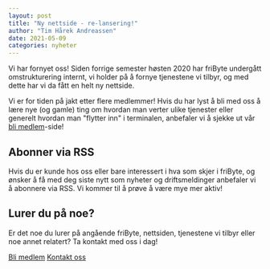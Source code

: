 ```yaml
---
layout: post
title: "Ny nettside - re-lansering!"
author: "Tim Hårek Andreassen"
date: 2021-05-09
categories: nyheter 
---
```


Vi har fornyet oss! Siden forrige semester høsten 2020 har friByte undergått omstrukturering internt, vi holder på å fornye tjenestene vi tilbyr, og med dette har vi da fått en helt ny nettside.

Vi er for tiden på jakt etter flere medlemmer! Hvis du har lyst å bli med oss å lære nye (og gamle) ting om hvordan man verter ulike tjenester eller generelt hvordan man "flytter inn" i terminalen, anbefaler vi å sjekke ut vår [bli medlem](/bli-medlem)-side!

## Abonner via RSS

Hvis du er kunde hos oss eller bare interessert i hva som skjer i friByte, og ønsker å få med deg siste nytt som nyheter og driftsmeldinger anbefaler vi å abonnere via RSS. Vi kommer til å prøve å være mye mer aktiv!

## Lurer du på noe?

Er det noe du lurer på angående friByte, nettsiden, tjenestene vi tilbyr eller noe annet relatert? Ta kontakt med oss i dag!


<div class="button-container center">
    <a href="/bli-medlem" class="btn primary center">Bli medlem</a>
    <a href="mailto:{{ site.data.fribyte.email.general }}?subject=Forespørsel&body=Kjære friByte," class="btn primary center">Kontakt oss</a>
</div>
